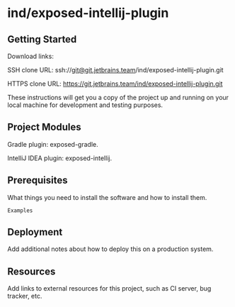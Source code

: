 # ind/exposed-intellij-plugin



## Getting Started

Download links:

SSH clone URL: ssh://git@git.jetbrains.team/ind/exposed-intellij-plugin.git

HTTPS clone URL: https://git.jetbrains.team/ind/exposed-intellij-plugin.git



These instructions will get you a copy of the project up and running on your local machine for development and testing purposes.

## Project Modules

Gradle plugin: exposed-gradle.

IntelliJ IDEA plugin: exposed-intellij.

## Prerequisites

What things you need to install the software and how to install them.

```
Examples
```

## Deployment

Add additional notes about how to deploy this on a production system.

## Resources

Add links to external resources for this project, such as CI server, bug tracker, etc.
